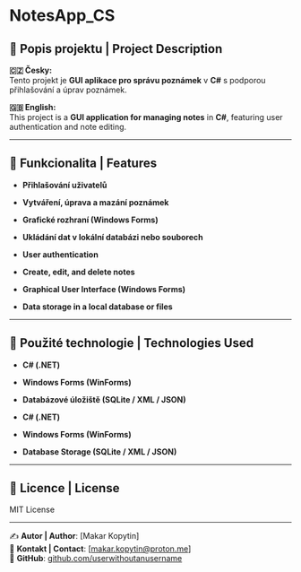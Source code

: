 # NotesApp_CS

## 📌 Popis projektu | Project Description
**🇨🇿 Česky:**  
Tento projekt je **GUI aplikace pro správu poznámek** v **C#** s podporou přihlašování a úprav poznámek.  

**🇬🇧 English:**  
This project is a **GUI application for managing notes** in **C#**, featuring user authentication and note editing.   

---

## 🚀 Funkcionalita | Features
- **Přihlašování uživatelů**  
- **Vytváření, úprava a mazání poznámek**  
- **Grafické rozhraní (Windows Forms)**  
- **Ukládání dat v lokální databázi nebo souborech**  

- **User authentication**  
- **Create, edit, and delete notes**  
- **Graphical User Interface (Windows Forms)**  
- **Data storage in a local database or files**  

---

## 🔧 Použité technologie | Technologies Used
- **C# (.NET)**
- **Windows Forms (WinForms)**
- **Databázové úložiště (SQLite / XML / JSON)**  

- **C# (.NET)**
- **Windows Forms (WinForms)**
- **Database Storage (SQLite / XML / JSON)**  

---

## 📜 Licence | License
MIT License  

---

✍ **Autor | Author**: [Makar Kopytin]  
📧 **Kontakt | Contact**: [makar.kopytin@proton.me]  
🔗 **GitHub**: [github.com/userwithoutanusername](https://github.com/userwithoutanusername)
